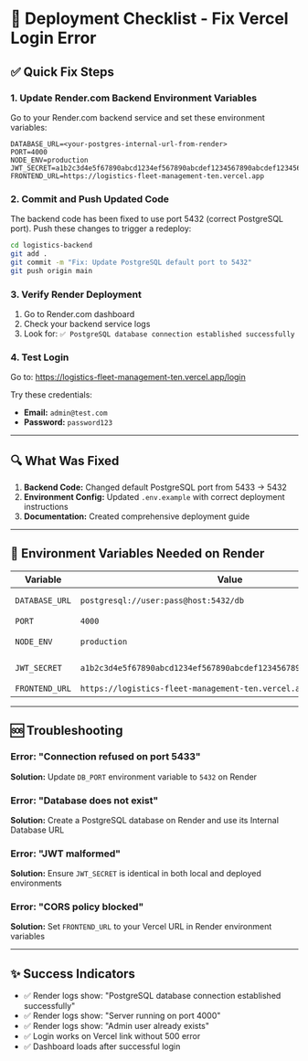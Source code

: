 # 🚀 Deployment Checklist - Fix Vercel Login Error

## ✅ Quick Fix Steps

### 1. Update Render.com Backend Environment Variables

Go to your Render.com backend service and set these environment variables:

```env
DATABASE_URL=<your-postgres-internal-url-from-render>
PORT=4000
NODE_ENV=production
JWT_SECRET=a1b2c3d4e5f67890abcd1234ef567890abcdef1234567890abcdef1234567890
FRONTEND_URL=https://logistics-fleet-management-ten.vercel.app
```

### 2. Commit and Push Updated Code

The backend code has been fixed to use port 5432 (correct PostgreSQL port). Push these changes to trigger a redeploy:

```bash
cd logistics-backend
git add .
git commit -m "Fix: Update PostgreSQL default port to 5432"
git push origin main
```

### 3. Verify Render Deployment

1. Go to Render.com dashboard
2. Check your backend service logs
3. Look for: `✅ PostgreSQL database connection established successfully`

### 4. Test Login

Go to: https://logistics-fleet-management-ten.vercel.app/login

Try these credentials:
- **Email:** `admin@test.com`
- **Password:** `password123`

---

## 🔍 What Was Fixed

1. **Backend Code:** Changed default PostgreSQL port from 5433 → 5432
2. **Environment Config:** Updated `.env.example` with correct deployment instructions
3. **Documentation:** Created comprehensive deployment guide

---

## 📝 Environment Variables Needed on Render

| Variable | Value | Purpose |
|----------|-------|---------|
| `DATABASE_URL` | `postgresql://user:pass@host:5432/db` | PostgreSQL connection |
| `PORT` | `4000` | Server port |
| `NODE_ENV` | `production` | Environment mode |
| `JWT_SECRET` | `a1b2c3d4e5f67890abcd1234ef567890abcdef1234567890abcdef1234567890` | JWT token secret |
| `FRONTEND_URL` | `https://logistics-fleet-management-ten.vercel.app` | CORS origin |

---

## 🆘 Troubleshooting

### Error: "Connection refused on port 5433"
**Solution:** Update `DB_PORT` environment variable to `5432` on Render

### Error: "Database does not exist"
**Solution:** Create a PostgreSQL database on Render and use its Internal Database URL

### Error: "JWT malformed"
**Solution:** Ensure `JWT_SECRET` is identical in both local and deployed environments

### Error: "CORS policy blocked"
**Solution:** Set `FRONTEND_URL` to your Vercel URL in Render environment variables

---

## ✨ Success Indicators

- ✅ Render logs show: "PostgreSQL database connection established successfully"
- ✅ Render logs show: "Server running on port 4000"
- ✅ Render logs show: "Admin user already exists"
- ✅ Login works on Vercel link without 500 error
- ✅ Dashboard loads after successful login
